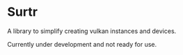 # Surtr

A library to simplify creating vulkan instances and devices.

Currently under development and not ready for use.
